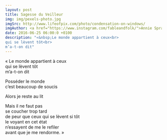 ```yaml
---
layout: post
title: Sagesse du Veilleur
img: img/pexels-photo.jpg
imgSrc: http://www.lifeofpix.com/photo/condensation-on-windows/
imgAuthor: <a href="https://www.instagram.com/fableandfolk/">Annie Spratt</a>
date: 2016-06-25 06:00:0 +0100
description: "«&nbsp;Le monde appartient à ceux<br>
qui se lèvent tôt<br>
m’a-t-on dit"
---
```

«&nbsp;Le monde appartient à ceux<br>
qui se lèvent tôt<br>
m’a-t-on dit

Posséder le monde<br>
c’est beaucoup de soucis

Alors je reste au lit

Mais il ne faut pas<br>
se coucher trop tard<br>
de peur que ceux qui se lèvent si tôt<br>
le voyant en cet état<br>
n’essayent de me le refiler<br>
avant que je me rendorme.&nbsp;»
